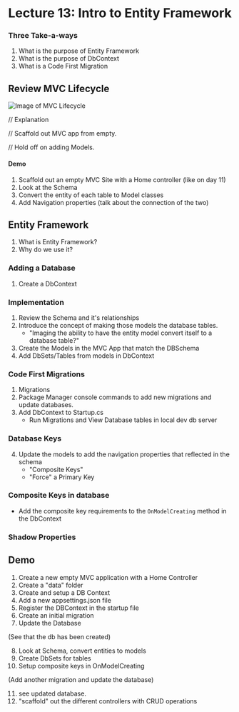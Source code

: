 # Lecture 13: Intro to Entity Framework


### Three Take-a-ways
1. What is the purpose of Entity Framework
2. What is the purpose of DbContext
3. What is a Code First Migration


## Review MVC Lifecycle


![Image of MVC Lifecycle]()

// Explanation

// Scaffold out MVC app from empty.

// Hold off on adding Models. 

#### Demo
1. Scaffold out an empty MVC Site with a Home controller (like on day 11)
2. Look at the Schema
3. Convert the entity of each table to Model classes
4. Add Navigation properties (talk about the connection of the two)

## Entity Framework
1. What is Entity Framework?
2. Why do we use it? 

### Adding a Database
1. Create a DbContext


### Implementation
1. Review the Schema and it's relationships
1. Introduce the concept of making those models the database tables. 
	- "Imaging the ability to have the entity model convert itself to a database table?"
2. Create the Models in the MVC App that match the DBSchema
2. Add DbSets/Tables from models in DbContext


### Code First Migrations
1. Migrations
2. Package Manager console commands to add new migrations and update databases.
3. Add DbContext to Startup.cs
	- Run Migrations and View Database tables in local dev db server

### Database Keys
4. Update the models to add the navigation properties that reflected in the schema 
	- "Composite Keys"
	- "Force" a Primary Key


### Composite Keys in database
- Add the composite key requirements to the `OnModelCreating` method in the DbContext


### Shadow Properties


## Demo


1. Create a new empty MVC application with a Home Controller
2. Create a "data" folder
3. Create and setup a DB Context
4. Add a new appsettings.json file
5. Register the DBContext in the startup file
6. Create an initial migration
7. Update the Database

(See that the db has been created)

8. Look at Schema, convert entities to models
9. Create DbSets for tables
10. Setup composite keys in OnModelCreating

(Add another migration and update the database)

11. see updated database. 
12. "scaffold" out the different controllers with CRUD operations